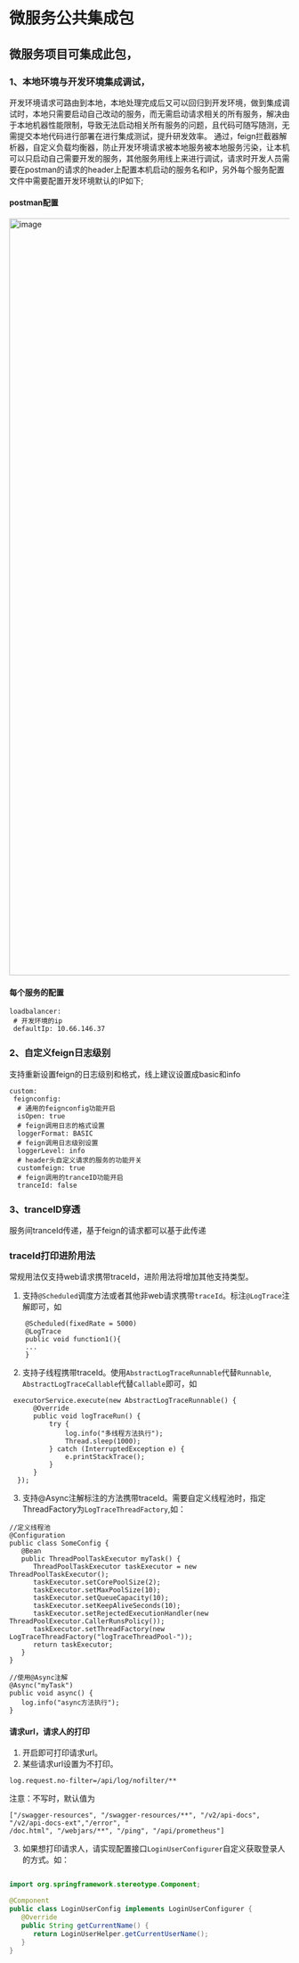 # 微服务公共集成包

## 微服务项目可集成此包，

### 1、本地环境与开发环境集成调试，
开发环境请求可路由到本地，本地处理完成后又可以回归到开发环境，做到集成调试时，本地只需要启动自己改动的服务，而无需启动请求相关的所有服务，解决由于本地机器性能限制，导致无法启动相关所有服务的问题，且代码可随写随测，无需提交本地代码进行部署在进行集成测试，提升研发效率。
通过，feign拦截器解析器，自定义负载均衡器，防止开发环境请求被本地服务被本地服务污染，让本机可以只启动自己需要开发的服务，其他服务用线上来进行调试，请求时开发人员需要在postman的请求的header上配置本机启动的服务名和IP，另外每个服务配置文件中需要配置开发环境默认的IP如下;
#### postman配置
<img width="1358" alt="image" src="https://github.com/wxf-xiaozhi/develop_integration/assets/18194835/8266668a-20a5-4e63-a61c-8f579975e59b">

#### 每个服务的配置
````
loadbalancer:
 # 开发环境的ip
 defaultIp: 10.66.146.37
````
### 2、自定义feign日志级别
支持重新设置feign的日志级别和格式，线上建议设置成basic和info
````
custom:
 feignconfig:
  # 通用的feignconfig功能开启
  isOpen: true
  # feign调用日志的格式设置
  loggerFormat: BASIC
  # feign调用日志级别设置
  loggerLevel: info
  # header头自定义请求的服务的功能开关
  customfeign: true
  # feign调用的tranceID功能开启
  tranceId: false
````

### 3、tranceID穿透
服务间tranceId传递，基于feign的请求都可以基于此传递

### traceId打印进阶用法


常规用法仅支持web请求携带traceId，进阶用法将增加其他支持类型。

1. 支持<code>@Scheduled</code>调度方法或者其他非web请求携带<code>traceId</code>。标注<code>@LogTrace</code>注解即可，如

```
    @Scheduled(fixedRate = 5000)
    @LogTrace
    public void function1(){
    ...
    }
```

2. 支持子线程携带traceId。使用<code>AbstractLogTraceRunnable</code>代替<code>Runnable</code>,
   <code>AbstractLogTraceCallable</code>代替<code>Callable</code>即可，如

```
 executorService.execute(new AbstractLogTraceRunnable() {
      @Override
      public void logTraceRun() {
          try {
              log.info("多线程方法执行");
              Thread.sleep(1000);
          } catch (InterruptedException e) {
              e.printStackTrace();
          }
      }
  });
```

3. 支持@Async注解标注的方法携带traceId。需要自定义线程池时，指定ThreadFactory为<code>LogTraceThreadFactory</code>,如：

```
//定义线程池
@Configuration
public class SomeConfig {
   @Bean
   public ThreadPoolTaskExecutor myTask() {
      ThreadPoolTaskExecutor taskExecutor = new ThreadPoolTaskExecutor();
      taskExecutor.setCorePoolSize(2);
      taskExecutor.setMaxPoolSize(10);
      taskExecutor.setQueueCapacity(10);
      taskExecutor.setKeepAliveSeconds(10);
      taskExecutor.setRejectedExecutionHandler(new ThreadPoolExecutor.CallerRunsPolicy());
      taskExecutor.setThreadFactory(new LogTraceThreadFactory("logTraceThreadPool-"));
      return taskExecutor;
   }
}

//使用@Async注解
@Async("myTask")
public void async() {
   log.info("async方法执行");
}
```


#### 请求url，请求人的打印

1. 开启即可打印请求url。
2. 某些请求url设置为不打印。

```properties
log.request.no-filter=/api/log/nofilter/**

```

注意：不写时，默认值为

```properties
["/swagger-resources", "/swagger-resources/**", "/v2/api-docs", "/v2/api-docs-ext","/error", "
/doc.html", "/webjars/**", "/ping", "/api/prometheus"]
```

3. 如果想打印请求人，请实现配置接口<code>LoginUserConfigurer</code>自定义获取登录人的方式。如：

```java

import org.springframework.stereotype.Component;

@Component
public class LoginUserConfig implements LoginUserConfigurer {
   @Override
   public String getCurrentName() {
      return LoginUserHelper.getCurrentUserName();
   }
}

```



